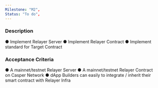 ```yaml
---
Milestone: "M2",
Status: "To do",
---
```

<!--lang:en--> 
### Description

● Implement Relayer Server
● Implement Relayer Contract
● Implement standard for Target Contract


### Acceptance Criteria

● A mainnet/testnet Relayer Server
● A mainnet/testnet Relayer Contract on Casper Network
● dApp Builders can easily to integrate / inherit their smart contract with Relayer Infra



